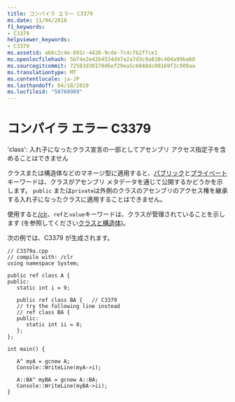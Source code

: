 ```yaml
---
title: コンパイラ エラー C3379
ms.date: 11/04/2016
f1_keywords:
- C3379
helpviewer_keywords:
- C3379
ms.assetid: a66c2c4e-091c-4426-9cde-7c4cfb2ffce1
ms.openlocfilehash: 5bf4e2e42b4534d47a2a7d3c9a838c404a99ba68
ms.sourcegitcommit: 72583d30170d6ef29ea5c6848dc00169f2c909aa
ms.translationtype: MT
ms.contentlocale: ja-JP
ms.lasthandoff: 04/18/2019
ms.locfileid: "58769989"
---
```

# <a name="compiler-error-c3379"></a>コンパイラ エラー C3379

'class': 入れ子になったクラス宣言の一部としてアセンブリ アクセス指定子を含めることはできません

クラスまたは構造体などのマネージ型に適用すると、[パブリック](../../cpp/public-cpp.md)と[プライベート](../../cpp/private-cpp.md)キーワードは、クラスがアセンブリ メタデータを通じて公開するかどうかを示します。 `public` または`private`は外側のクラスのアセンブリのアクセス権を継承する入れ子になったクラスに適用することはできません。

使用すると[/clr](../../build/reference/clr-common-language-runtime-compilation.md)、`ref`と`value`キーワードは、クラスが管理されていることを示します (を参照してください[クラスと構造体](../../extensions/classes-and-structs-cpp-component-extensions.md))。

次の例では、C3379 が生成されます。

```
// C3379a.cpp
// compile with: /clr
using namespace System;

public ref class A {
public:
   static int i = 9;

   public ref class BA {   // C3379
   // try the following line instead
   // ref class BA {
   public:
      static int ii = 8;
   };
};

int main() {

   A^ myA = gcnew A;
   Console::WriteLine(myA->i);

   A::BA^ myBA = gcnew A::BA;
   Console::WriteLine(myBA->ii);
}
```
